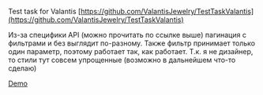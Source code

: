 

Test task for Valantis
[https://github.com/ValantisJewelry/TestTaskValantis](https://github.com/ValantisJewelry/TestTaskValantis)

Из-за специфики API (можно прочитать по ссылке выше) пагинация с фильтрами и без выглядит по-разному.
Также фильтр принимает только один параметр, поэтому работает так, как работает.
Т.к. я не дизайнер, то стили тут совсем упрощенные (возможно в дальнейшем что-то сделаю)

[Demo](https://evgeshakms.github.io/valantis-test-task/)
